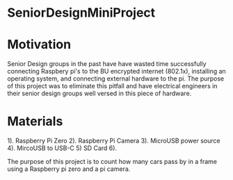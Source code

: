 # SeniorDesignMiniProject

# Motivation
Senior Design groups in the past have have wasted time successfully connecting Raspbery pi's to the BU encrypted internet (802.1x), installing an operating system, and connecting external hardware to the pi. The purpose of this project was to eliminate this pitfall and have electrical engineers in their senior design groups well versed in this piece of hardware. 

# Materials

1). Raspberry Pi Zero
2). Raspberry Pi Camera
3). MicroUSB power source
4). MircoUSB to USB-C
5) SD Card
6). 

The purpose of this project is to count how many cars pass by in a frame using a Raspberry pi zero and a pi camera. 
